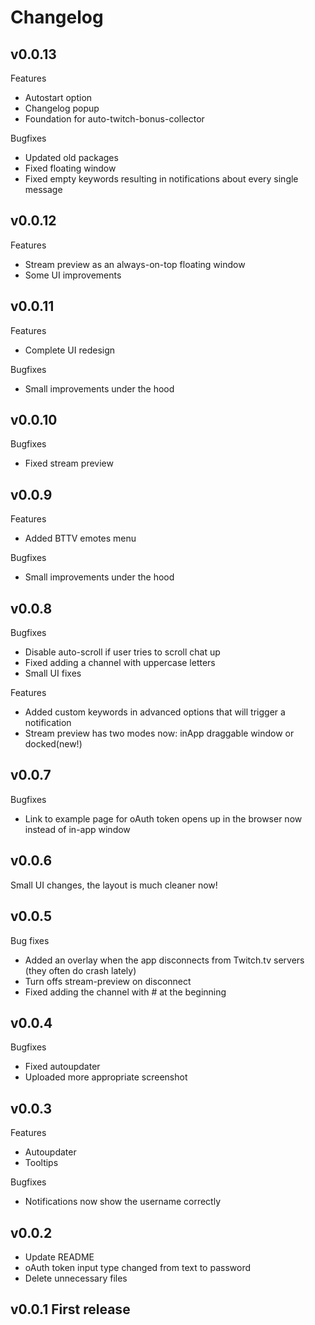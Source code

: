 
# Changelog

## v0.0.13

Features

* Autostart option
* Changelog popup
* Foundation for auto-twitch-bonus-collector

Bugfixes

* Updated old packages
* Fixed floating window
* Fixed empty keywords resulting in notifications about every single message

## v0.0.12

Features

* Stream preview as an always-on-top floating window
* Some UI improvements

## v0.0.11

Features

* Complete UI redesign

Bugfixes

* Small improvements under the hood

## v0.0.10

Bugfixes

* Fixed stream preview

## v0.0.9

Features

* Added BTTV emotes menu

Bugfixes

* Small improvements under the hood

## v0.0.8

Bugfixes

* Disable auto-scroll if user tries to scroll chat up
* Fixed adding a channel with uppercase letters
* Small UI fixes

Features

* Added custom keywords in advanced options that will trigger a notification
* Stream preview has two modes now: inApp draggable window or docked(new!)

## v0.0.7

Bugfixes

* Link to example page for oAuth token opens up in the browser now instead of in-app window

## v0.0.6

Small UI changes, the layout is much cleaner now!

## v0.0.5

Bug fixes

* Added an overlay when the app disconnects from Twitch.tv servers (they often do crash lately)
* Turn offs stream-preview on disconnect
* Fixed adding the channel with # at the beginning

## v0.0.4

Bugfixes

* Fixed autoupdater
* Uploaded more appropriate screenshot

## v0.0.3

Features

* Autoupdater
* Tooltips

Bugfixes

* Notifications now show the username correctly


## v0.0.2

* Update README
* oAuth token input type changed from text to password
* Delete unnecessary files

## v0.0.1 First release
